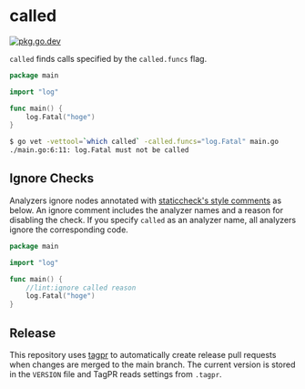 # called

[![pkg.go.dev][gopkg-badge]][gopkg]

`called` finds calls specified by the `called.funcs` flag.

```go
package main

import "log"

func main() {
	log.Fatal("hoge")
}
```

```sh
$ go vet -vettool=`which called` -called.funcs="log.Fatal" main.go
./main.go:6:11: log.Fatal must not be called
```

## Ignore Checks

Analyzers ignore nodes annotated with [staticcheck's style comments](https://staticcheck.io/docs/#ignoring-problems) as below.
An ignore comment includes the analyzer names and a reason for disabling the check.
If you specify `called` as an analyzer name, all analyzers ignore the corresponding code.

```go
package main

import "log"

func main() {
	//lint:ignore called reason
	log.Fatal("hoge")
}
```
## Release

This repository uses [tagpr] to automatically create release pull requests when
changes are merged to the main branch. The current version is stored in the
`VERSION` file and TagPR reads settings from `.tagpr`.


<!-- links -->
[gopkg]: https://pkg.go.dev/github.com/gostaticanalysis/called
[gopkg-badge]: https://pkg.go.dev/badge/github.com/gostaticanalysis/called?status.svg
[tagpr]: https://github.com/Songmu/tagpr
